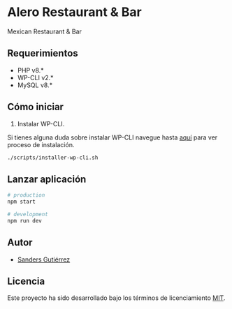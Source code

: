 # Alero Restaurant & Bar

Mexican Restaurant & Bar

## Requerimientos

- PHP v8.*
- WP-CLI v2.*
- MySQL v8.*

## Cómo iniciar

1. Instalar WP-CLI.

Si tienes alguna duda sobre instalar WP-CLI navegue hasta [aquí](https://make.wordpress.org/cli/handbook/guides/installing/) para ver proceso de instalación.

```bash
./scripts/installer-wp-cli.sh
```

## Lanzar aplicación

```bash
# production
npm start

# development
npm run dev
```

## Autor

- [Sanders Gutiérrez](https://untalsanders.github.io)

## Licencia

Este proyecto ha sido desarrollado bajo los términos de licenciamiento [MIT](LICENSE).